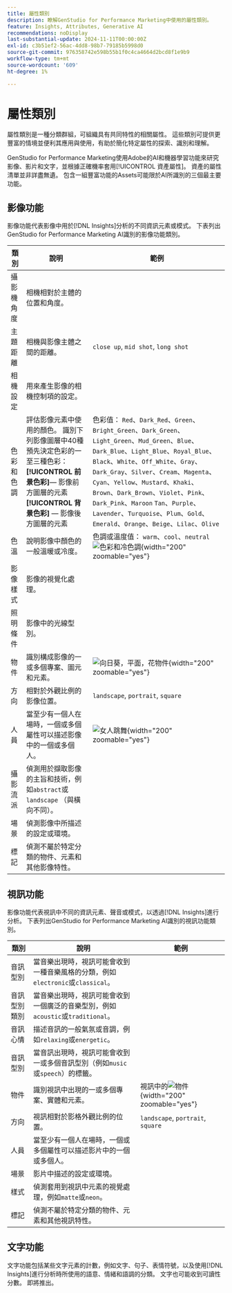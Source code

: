 ```yaml
---
title: 屬性類別
description: 瞭解GenStudio for Performance Marketing中使用的屬性類別。
feature: Insights, Attributes, Generative AI
recommendations: noDisplay
last-substantial-update: 2024-11-11T00:00:00Z
exl-id: c3b51ef2-56ac-4dd8-98b7-79185b5998d0
source-git-commit: 976358742e598b55b1f0c4ca4664d2bcd8f1e9b9
workflow-type: tm+mt
source-wordcount: '609'
ht-degree: 1%

---
```


# 屬性類別

屬性類別是一種分類群組，可組織具有共同特性的相關屬性。 這些類別可提供更豐富的情境並便利其應用與使用，有助於簡化特定屬性的探索、識別和理解。

GenStudio for Performance Marketing使用Adobe的AI和機器學習功能來研究影像、影片和文字，並根據正確機率套用[!UICONTROL 資產屬性]。 資產的屬性清單並非詳盡無遺。 包含一組豐富功能的Assets可能限於AI所識別的三個最主要功能。

## 影像功能

影像功能代表影像中用於[!DNL Insights]分析的不同資訊元素或模式。 下表列出GenStudio for Performance Marketing AI識別的影像功能類別。

<!-- For the writer: turn off word wrap to work with these tables. Option + Z -->

| 類別 | 說明 | 範例 |
| ----------------------- | ----------------------------------------------------------------------------------------------------- | ------------------------------------------------------------------------------------------------------------------------------------------------------------------------------ |
| 攝影機角度 | 相機相對於主體的位置和角度。 |                                                                                                                                                                                |
| 主題距離 | 相機與影像主體之間的距離。 | `close up`, `mid shot`, `long shot` |
| 相機設定 | 用來產生影像的相機控制項的設定。 |                                                                                                                                                                                |
| 色彩和色調 | 評估影像元素中使用的顏色。 識別下列影像圖層中40種預先決定色彩的一至三種色彩： <br>**[!UICONTROL 前景色彩&#x200B;]**— 影像前方圖層的元素<br>**[!UICONTROL 背景色彩]** — 影像後方圖層的元素 | 色彩值： `Red`、`Dark_Red`、`Green`、`Bright_Green`、`Dark_Green`、`Light_Green`、`Mud_Green`、`Blue`、`Dark_Blue`、`Light_Blue`、`Royal_Blue`、`Black`、`White`、`Off_White`、`Gray`、`Dark_Gray`、`Silver`、`Cream`、`Magenta`、`Cyan`、`Yellow`、`Mustard`、`Khaki`、`Brown`、`Dark_Brown`、`Violet`、`Pink`、`Dark_Pink`、`Maroon` `Tan`、`Purple`、`Lavender`、`Turquoise`、`Plum`、`Gold`、`Emerald`、`Orange`、`Beige`、`Lilac`、`Olive` |
| 色溫 | 說明影像中顏色的一般溫暖或冷度。 | 色調或溫度值： `warm`、`cool`、`neutral`<br>![色彩和冷色調](../../assets/category/image-color-temp.png){width="200" zoomable="yes"} |
| 影像樣式 | 影像的視覺化處理。 |                                                                                                                                                                                |
| 照明條件 | 影像中的光線型別。 |                                                                                                                                                                                |
| 物件 | 識別構成影像的一或多個專案、圖元和元素。 | ![向日葵，平面，花物件](../../assets/category/image-objects.png){width="200" zoomable="yes"} |
| 方向 | 相對於外觀比例的影像位置。 | `landscape`, `portrait`, `square` |
| 人員 | 當至少有一個人在場時，一個或多個屬性可以描述影像中的一個或多個人。 | ![女人跳舞](../../assets/category/image-people.png){width="200" zoomable="yes"} |
| 攝影流派 | 偵測用於擷取影像的主旨和技術，例如`abstract`或`landscape` （與橫向不同）。 |           |
| 場景 | 偵測影像中所描述的設定或環境。 |                                             |
| 標記 | 偵測不屬於特定分類的物件、元素和其他影像特性。 |                                      |

<!-- Not yet approved by legal
| Attention distribution  | The level of viewer attention spread across an image.                                                 | `high`, `medium`, `low`                                                                                                                                                                                                    |
| Content density         | The amount of information or detail in an image.                                                      | `high`, `medium`, `low`                                                                                                                                                                                                    |
-->

## 視訊功能

影像功能代表視訊中不同的資訊元素、聲音或模式，以透過[!DNL Insights]進行分析。 下表列出GenStudio for Performance Marketing AI識別的視訊功能類別。

| 類別 | 說明 | 範例 |
| ------------------- | ------------------------------------------------------------------------------------------------------------ | --------------------------------------------------------------------------------------- |
| 音訊型別 | 當音樂出現時，視訊可能會收到一種音樂風格的分類，例如`electronic`或`classical`。 |          |
| 音訊型別類別 | 當音樂出現時，視訊可能會收到一個廣泛的音樂型別，例如`acoustic`或`traditional`。 |          |
| 音訊心情 | 描述音訊的一般氣氛或音調，例如`relaxing`或`energetic`。 |          |
| 音訊型別 | 當音訊出現時，視訊可能會收到一或多個音訊型別（例如`music`或`speech`）的標籤。 |          |
| 物件 | 識別視訊中出現的一或多個專案、實體和元素。 | 視訊中的![物件](../../assets/category/video-objects.png){width="200" zoomable="yes"} |
| 方向 | 視訊相對於影格外觀比例的位置。 | `landscape`, `portrait`, `square` |
| 人員 | 當至少有一個人在場時，一個或多個屬性可以描述影片中的一個或多個人。 |        |
| 場景 | 影片中描述的設定或環境。 |        |
| 樣式 | 偵測套用到視訊中元素的視覺處理，例如`matte`或`neon`。 |        |
| 標記 | 偵測不屬於特定分類的物件、元素和其他視訊特性。 |        |

## 文字功能

文字功能包括某些文字元素的計數，例如文字、句子、表情符號，以及使用[!DNL Insights]進行分析時所使用的語意、情緒和語調的分類。 文字也可能收到可讀性分數。 即將推出。

<!-- Not yet approved by legal

The following table lists the image feature categories recognized by the GenStudio for Performance Marketing AI.

| Category             | Description | Example |
|----------------------|-------------|--------|
| Emojis Count         |             |        |
| HashTags Count       |             |        |
| Keywords             |             |        |
| Marketing Emotions   |             |        |
| Narratives           | Text that represents an overarching situation, theme, or a story. Narratives can communicate values, purpose, or identity that resonates with consumers on many levels.   |        |
| Persuasion Strategies|             |        |
| Readability          |             |        |
| Tone of voice        | | |
-->
